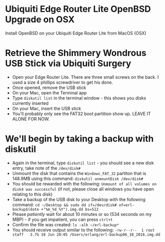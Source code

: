 # Ubiquiti Edge Router Lite OpenBSD Upgrade on OSX

Install OpenBSD on your Ubiquiti Edge Router Lite from MacOS (OSX)

Retrieve the Shimmery Wondrous USB Stick via Ubiquiti Surgery
=============================================================

* Open your Edge Router Lite. There are three small screws on the back. I used a size 4 phillips screwdriver to get his done.
* Once opened, remove the USB stick
* On your Mac, open the Terminal app
* Type `diskutil list` in the terminal window - this shows you disks currently inserted
* On your Mac, insert the USB stick
* You'll probably only see the FAT32 boot partition show up. LEAVE IT ALONE FOR NOW. 

We'll begin by taking a backup with diskutil
============================================

* Again in the terminal, type `diskutil list` - you should see a new disk entry, take note of the `/dev/disk#`
* Unmount the disk that contains the `Windows_FAT_32` partiton that is 148.9MB using this command: `diskutil unmountDisk /dev/disk#`
* You should be rewarded with the following: `Unmount of all volumes on disk4 was successful` (if not, please close all windows you have open relating to this disk)
* Take a backup of the USB disk to your Desktop with the following command: `cd ~/Desktop && sudo dd if=/dev/disk# of=erl-backup$(date +"%m_%d_%Y").img.dd bs=512`
* Please *patiently* wait for about 10 minutes or so (534 seconds on my MBP) - if you get impatient, you can press `ctrl+t`
* Confirm the file was created: `ls -alh ~/erl-backup*`
* You should receive output similar to the following: `-rw-r--r--  1 root  staff   3.7G 18 Jun 20:05 /Users/erlang/erl-backup06_18_2016.img.dd`
